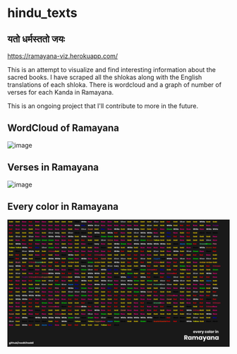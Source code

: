 # **hindu_texts**

## **यतो धर्मस्ततो जयः**

https://ramayana-viz.herokuapp.com/

This is an attempt to visualize and find interesting information about the sacred books. I have scraped all the shlokas along with the English translations of each shloka. There is wordcloud and a graph of number of verses for each Kanda in Ramayana. 

This is an ongoing project that I'll contribute to more in the future.

## **WordCloud of Ramayana**
![image](https://github.com/sp1nalcord/hindu_texts/blob/master/result/WordClouds/wordcloud_ramayana.png)

## **Verses in Ramayana**
![image](https://github.com/sp1nalcord/hindu_texts/blob/master/result/Graph/ramayana_verses.png)

## **Every color in Ramayana**
![image](https://github.com/reedkihaddi/hindu_texts/blob/master/result/every_color.png)


